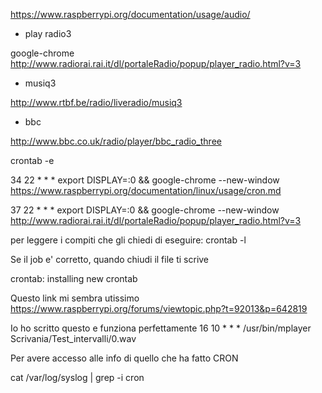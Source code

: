 https://www.raspberrypi.org/documentation/usage/audio/

* play radio3

google-chrome http://www.radiorai.rai.it/dl/portaleRadio/popup/player_radio.html?v=3

* musiq3

http://www.rtbf.be/radio/liveradio/musiq3

* bbc

http://www.bbc.co.uk/radio/player/bbc_radio_three

crontab -e

34 22 * * * export DISPLAY=:0 && google-chrome --new-window https://www.raspberrypi.org/documentation/linux/usage/cron.md

37 22 * * * export DISPLAY=:0 && google-chrome --new-window http://www.radiorai.rai.it/dl/portaleRadio/popup/player_radio.html?v=3

per leggere i compiti che gli chiedi di eseguire:
crontab -l

Se il job e' corretto, quando chiudi il file ti scrive

crontab: installing new crontab

Questo link mi sembra utissimo
https://www.raspberrypi.org/forums/viewtopic.php?t=92013&p=642819

Io ho scritto questo e funziona perfettamente
16 10 * * * /usr/bin/mplayer Scrivania/Test_intervalli/0.wav

Per avere accesso alle info di quello che ha fatto CRON

cat /var/log/syslog | grep -i cron
